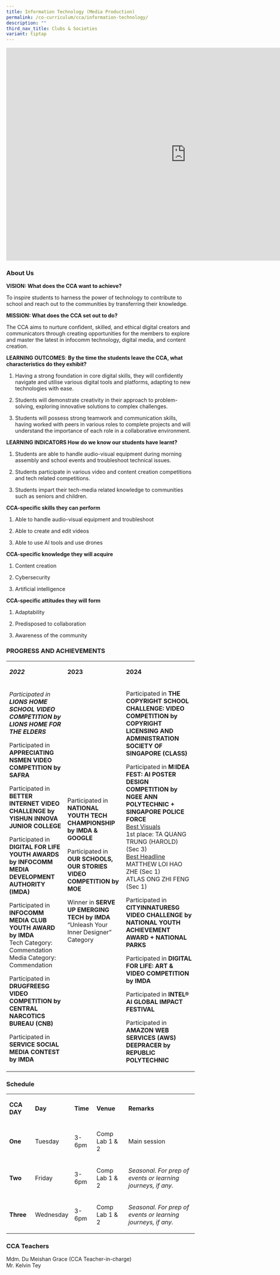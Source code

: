 ```yaml
---
title: Information Technology (Media Production)
permalink: /co-curriculum/cca/information-technology/
description: ""
third_nav_title: Clubs & Societies
variant: tiptap
---
```

<div class="iframe-wrapper">
<iframe height="569" width="960" allowfullscreen="true" frameborder="0" src="https://docs.google.com/presentation/d/1YOzuvRbKSmaRVl--NqZFqu0bYOhA-WwJY-9h1dV8Aw8/embed?start=true&amp;loop=true&amp;delayms=3000"></iframe>
</div>
<h3>About Us</h3>
<p><strong>VISION: What does the CCA want to achieve?&nbsp;</strong>
</p>
<p>To inspire students to harness the power of technology to contribute to
school and reach out to the communities by transferring their knowledge.</p>
<p><strong>MISSION: What does the CCA set out to do?</strong>
</p>
<p>The CCA aims to nurture confident, skilled, and ethical digital creators
and communicators through creating opportunities for the members to explore
and master the latest in infocomm technology, digital media, and content
creation.</p>
<p><strong>LEARNING OUTCOMES</strong>: <strong>By the time the students leave the CCA, what characteristics do they exhibit?</strong>
</p>
<ol data-tight="true" class="tight">
<li>
<p>Having a strong foundation in core digital skills, they will confidently
navigate and utilise various digital tools and platforms, adapting to new
technologies with ease.</p>
</li>
<li>
<p>Students will demonstrate creativity in their approach to problem-solving,
exploring innovative solutions to complex challenges.</p>
</li>
<li>
<p>Students will possess strong teamwork and communication skills, having
worked with peers in various roles to complete projects and will understand
the importance of each role in a collaborative environment.</p>
</li>
</ol>
<p><strong>LEARNING INDICATORS How do we know our students have learnt?</strong>
</p>
<ol data-tight="true" class="tight">
<li>
<p>Students are able to handle audio-visual equipment during morning assembly
and school events and troubleshoot technical issues.</p>
</li>
<li>
<p>Students participate in various video and content creation competitions
and tech related competitions.</p>
</li>
<li>
<p>Students impart their tech-media related knowledge to communities such
as seniors and children.</p>
</li>
</ol>
<p><strong>CCA-specific skills they can perform</strong>
</p>
<ol data-tight="true" class="tight">
<li>
<p>Able to handle audio-visual equipment and troubleshoot</p>
</li>
<li>
<p>Able to create and edit videos</p>
</li>
<li>
<p>Able to use AI tools and use drones</p>
</li>
</ol>
<p><strong>CCA-specific knowledge they will acquire</strong>
</p>
<ol data-tight="true" class="tight">
<li>
<p>Content creation</p>
</li>
<li>
<p>Cybersecurity</p>
</li>
<li>
<p>Artificial intelligence</p>
</li>
</ol>
<p><strong>CCA-specific attitudes they will form</strong>
</p>
<ol data-tight="true" class="tight">
<li>
<p>Adaptability</p>
</li>
<li>
<p>Predisposed to collaboration</p>
</li>
<li>
<p>Awareness of the community</p>
</li>
</ol>
<h3>PROGRESS AND ACHIEVEMENTS</h3>
<table style="minWidth: 75px">
<colgroup>
<col>
<col>
<col>
</colgroup>
<tbody>
<tr>
<td rowspan="1" colspan="1">
<p><strong><em>2022</em></strong>
</p>
</td>
<td rowspan="1" colspan="1">
<p><strong>2023</strong>
</p>
</td>
<td rowspan="1" colspan="1">
<p><strong>2024</strong>
</p>
</td>
</tr>
<tr>
<td rowspan="1" colspan="1">
<p><em>Participated in </em><strong><em>LIONS HOME SCHOOL VIDEO COMPETITION by LIONS HOME FOR THE ELDERS</em></strong>
</p>
<p>Participated in <strong>APPRECIATING NSMEN VIDEO COMPETITION by SAFRA</strong>
</p>
<p>Participated in <strong>BETTER INTERNET VIDEO CHALLENGE by YISHUN INNOVA JUNIOR COLLEGE</strong>
</p>
<p>Participated in
<br><strong>DIGITAL FOR LIFE YOUTH AWARDS by INFOCOMM MEDIA DEVELOPMENT AUTHORITY (IMDA)</strong>
</p>
<p>Participated in <strong>INFOCOMM MEDIA CLUB YOUTH AWARD by IMDA</strong>
<br>Tech Category: Commendation
<br>Media Category: Commendation</p>
<p>Participated in <strong>DRUGFREESG VIDEO COMPETITION by CENTRAL NARCOTICS BUREAU (CNB)</strong>
</p>
<p>Participated in <strong>SERVICE SOCIAL MEDIA CONTEST by IMDA</strong>
</p>
</td>
<td rowspan="1" colspan="1">
<p>Participated in<strong> NATIONAL YOUTH TECH CHAMPIONSHIP by IMDA &amp; GOOGLE</strong>
</p>
<p>Participated in <strong>OUR SCHOOLS, OUR STORIES VIDEO COMPETITION by MOE</strong>
</p>
<p>Winner in <strong>SERVE UP EMERGING TECH by IMDA</strong>
<br>“Unleash Your Inner Designer” Category</p>
<p>&nbsp;</p>
</td>
<td rowspan="1" colspan="1">
<p>Participated in <strong>THE COPYRIGHT SCHOOL CHALLENGE: VIDEO COMPETITION by COPYRIGHT LICENSING AND ADMINISTRATION SOCIETY OF SINGAPORE (CLASS)</strong>
</p>
<p>Participated in <strong>M:IDEA FEST: AI POSTER DESIGN COMPETITION by NGEE ANN POLYTECHNIC + SINGAPORE POLICE FORCE</strong>
<br><u>Best Visuals</u>
<br>1st place: TA QUANG TRUNG (HAROLD) (Sec 3)
<br><u>Best Headline</u>
<br>MATTHEW LOI HAO ZHE (Sec 1)
<br>ATLAS ONG ZHI FENG (Sec 1)
<br>
</p>
<p>Participated in <strong>CITYINNATURESG VIDEO CHALLENGE by NATIONAL YOUTH ACHIEVEMENT AWARD + NATIONAL PARKS</strong>
<br>
</p>
<p>Participated in <strong>DIGITAL FOR LIFE: ART &amp; VIDEO COMPETITION by IMDA</strong>
<br>
</p>
<p>Participated in <strong>INTEL® AI GLOBAL IMPACT FESTIVAL</strong>
</p>
<p></p>
<p>Participated in <strong>AMAZON WEB SERVICES (AWS) DEEPRACER by REPUBLIC POLYTECHNIC</strong>
</p>
</td>
</tr>
</tbody>
</table>
<h3>Schedule</h3>
<table style="minWidth: 125px">
<colgroup>
<col>
<col>
<col>
<col>
<col>
</colgroup>
<tbody>
<tr>
<td rowspan="1" colspan="1">
<p><strong>CCA DAY</strong>
</p>
</td>
<td rowspan="1" colspan="1">
<p><strong>Day</strong>
</p>
</td>
<td rowspan="1" colspan="1">
<p><strong>Time</strong>
</p>
</td>
<td rowspan="1" colspan="1">
<p><strong>Venue</strong>
</p>
</td>
<td rowspan="1" colspan="1">
<p><strong>Remarks</strong>
</p>
</td>
</tr>
<tr>
<td rowspan="1" colspan="1">
<p><strong>One</strong>
</p>
</td>
<td rowspan="1" colspan="1">
<p>Tuesday</p>
</td>
<td rowspan="1" colspan="1">
<p>3-6pm</p>
</td>
<td rowspan="1" colspan="1">
<p>Comp Lab 1 &amp; 2</p>
</td>
<td rowspan="1" colspan="1">
<p>Main session</p>
</td>
</tr>
<tr>
<td rowspan="1" colspan="1">
<p><strong>Two</strong>
</p>
</td>
<td rowspan="1" colspan="1">
<p>Friday</p>
</td>
<td rowspan="1" colspan="1">
<p>3-6pm</p>
</td>
<td rowspan="1" colspan="1">
<p>Comp Lab 1 &amp; 2</p>
</td>
<td rowspan="1" colspan="1">
<p><em>Seasonal. For prep of events or learning journeys, if any.</em>
</p>
</td>
</tr>
<tr>
<td rowspan="1" colspan="1">
<p><strong>Three</strong>
</p>
</td>
<td rowspan="1" colspan="1">
<p>Wednesday</p>
</td>
<td rowspan="1" colspan="1">
<p>3-6pm</p>
</td>
<td rowspan="1" colspan="1">
<p>Comp Lab 1 &amp; 2</p>
</td>
<td rowspan="1" colspan="1">
<p><em>Seasonal. For prep of events or learning journeys, if any.</em>
</p>
</td>
</tr>
</tbody>
</table>
<h3>CCA Teachers</h3>
<p>Mdm. Du Meishan Grace (CCA Teacher-in-charge)
<br>Mr. Kelvin Tey</p>